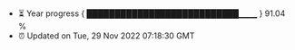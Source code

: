 - ⏳ Year progress { ███████████████████████████▁▁▁ } 91.04 %
- ⏰ Updated on Tue, 29 Nov 2022 07:18:30 GMT

